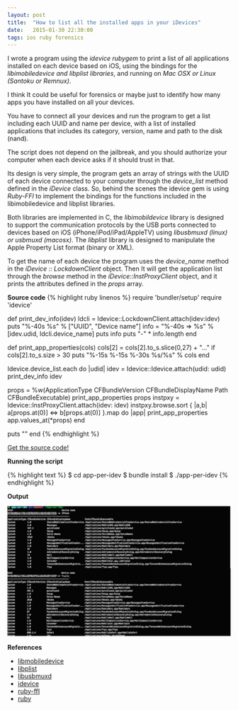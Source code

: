 ```yaml
---
layout: post
title:  "How to list all the installed apps in your iDevices"
date:   2015-01-30 22:30:00
tags: ios ruby forensics
---
```


I wrote a program using the _idevice rubygem_ to print a list of all applications installed on each device based on iOS, using the bindings for the _libimobiledevice and libplist libraries_, and running on _Mac OSX or Linux (Santoku or Remnux)_.

I think It could be useful for forensics or maybe just to identify how many apps you have installed on all your devices.

You have to connect all your devices and run the program to get a list including each UUID and name per device, with a list of installed applications that includes its category, version, name and path to the disk (nand).

The script does not depend on the jailbreak, and you should authorize your computer when each device asks if it should trust in that.

Its design is very simple, the program gets an array of strings with the UUID of each device connected to your computer through the _device_list_ method defined in the _iDevice_ class. So, behind the scenes the idevice
gem is using _Ruby-FFI_ to implement the bindings for the functions included in the libimobiledevice and libplist libraries.

Both libraries are implemented in C, the _libimobildevice_ library is designed to support the communication protocols by the USB ports connected to devices based on iOS (iPhone/iPod/iPad/AppleTV) using _libusbmuxd (linux) or usbmuxd (macosx)_. The _libplist_ library is designed to manipulate the Apple Property List format (binary or XML).

To get the name of each device the program uses the _device_name_ method in the _iDevice :: LockdownClient_ object. Then It will get the application list through the _browse_  method in the _iDevice::InstProxyClient_ object, and it prints the attributes defined in the _props_ array.

**Source code**
{% highlight ruby linenos %}
require 'bundler/setup'
require 'idevice'

def print_dev_info(idev)
  ldcli = Idevice::LockdownClient.attach(idev:idev)
  puts "%-40s    %s" % ["UUID", "Device name"]
  info = "%-40s => %s" % [idev.udid, ldcli.device_name]
  puts info
  puts "-" * info.length
end

def print_app_properties(cols)
  cols[2] = cols[2].to_s.slice(0,27) + "..." if cols[2].to_s.size > 30
  puts "%-15s %-15s %-30s %s/%s" % cols
end

Idevice.device_list.each do |udid|
  idev = Idevice::Idevice.attach(udid: udid)
  print_dev_info idev

  props = %w(ApplicationType CFBundleVersion CFBundleDisplayName Path
             CFBundleExecutable)
  print_app_properties props
  instpxy = Idevice::InstProxyClient.attach(idev: idev)
  instpxy.browse.sort { |a,b| a[props.at(0)] <=> b[props.at(0)] }.map do |app|
    print_app_properties app.values_at(*props)
  end

  puts ""
end
{% endhighlight %}

[Get the source code!](https://github.com/karmatr0n/apps-per-idev)

**Running the script**

{% highlight text %}
$ cd app-per-idev
$ bundle install
$ ./app-per-idev
{% endhighlight %}


**Output**

![Screenshot](/img/app-per-idev_screenshot.png)


**References**

  - [libmobiledevice](https://github.com/libimobiledevice/libimobiledevice)
  - [libplist](https://github.com/libimobiledevice/libplist)
  - [libusbmuxd](https://github.com/libimobiledevice/libusbmuxd)
  - [idevice](https://github.com/blueboxsecurity/idevice)
  - [ruby-ffI](https://github.com/ffi/ffi)
  - [ruby](https://ruby-lang.org)
